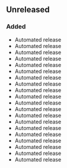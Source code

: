 ## Unreleased
### Added
- Automated release
- Automated release
- Automated release
- Automated release
- Automated release
- Automated release
- Automated release
- Automated release
- Automated release
- Automated release
- Automated release
- Automated release
- Automated release
- Automated release
- Automated release
- Automated release
- Automated release
- Automated release
- Automated release
- Automated release
